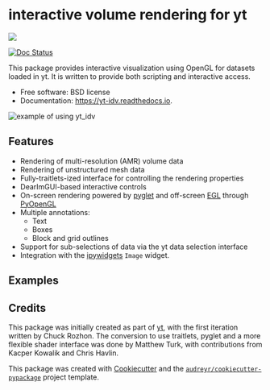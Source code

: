 # interactive volume rendering for yt

[![](https://img.shields.io/pypi/v/yt_idv.svg)](https://pypi.python.org/pypi/yt_idv)

[![Doc Status](https://readthedocs.org/projects/yt-idv/badge/?version=latest)](https://yt-idv.readthedocs.io/en/latest/?badge=latest)

This package provides interactive visualization using OpenGL for datasets
loaded in yt.  It is written to provide both scripting and interactive access.

* Free software: BSD license
* Documentation: https://yt-idv.readthedocs.io.

![example of using yt_idv](https://i.imgur.com/Q4XPNZw.gif)

## Features

* Rendering of multi-resolution (AMR) volume data
* Rendering of unstructured mesh data
* Fully-traitlets-ized interface for controlling the rendering properties
* DearImGUI-based interactive controls
* On-screen rendering powered by [pyglet](http://pyglet.org/) and off-screen
  [EGL](https://en.wikipedia.org/wiki/EGL_(API)) through [PyOpenGL](https://pypi.org/project/PyOpenGL/)
* Multiple annotations:
    * Text
    * Boxes
    * Block and grid outlines
* Support for sub-selections of data via the yt data selection interface
* Integration with the [ipywidgets](https://ipywidgets.readthedocs.org/) ``Image`` widget.

## Examples

## Credits

This package was initially created as part of [yt](https://yt-project.org), with the first iteration written by
Chuck Rozhon.  The conversion to use traitlets, pyglet and a more flexible shader interface was done by Matthew Turk,
with contributions from Kacper Kowalik and Chris Havlin.

This package was created with [Cookiecutter](https://github.com/audreyr/cookiecutter) and the
[`audreyr/cookiecutter-pypackage`](https://github.com/audreyr/cookiecutter-pypackage) project template.
